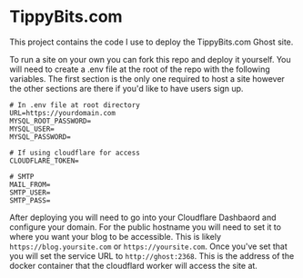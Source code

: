 # TippyBits.com

This project contains the code I use to deploy the TippyBits.com Ghost site. 

To run a site on your own you can fork this repo and deploy it yourself. You will need to create a .env file at the root of the repo with the following variables. The first section is the only one required to host a site however the other sections are there if you'd like to have users sign up. 

```
# In .env file at root directory
URL=https://yourdomain.com
MYSQL_ROOT_PASSWORD=
MYSQL_USER=
MYSQL_PASSWORD=

# If using cloudflare for access
CLOUDFLARE_TOKEN=

# SMTP
MAIL_FROM=
SMTP_USER=
SMTP_PASS=
```

After deploying you will need to go into your Cloudflare Dashbaord and configure your domain. For the public hostname you will need to set it to where you want your blog to be accessible. This is likely `https://blog.yoursite.com` or `https://yoursite.com`. Once you've set that you will set the service URL to `http://ghost:2368`. This is the address of the docker container that the cloudflard worker will access the site at. 